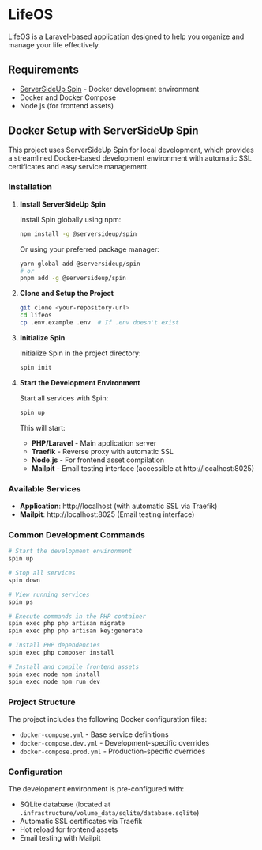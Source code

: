 # LifeOS

LifeOS is a Laravel-based application designed to help you organize and manage your life effectively.

## Requirements

- [ServerSideUp Spin](https://serversideup.net/open-source/spin/) - Docker development environment
- Docker and Docker Compose
- Node.js (for frontend assets)

## Docker Setup with ServerSideUp Spin

This project uses ServerSideUp Spin for local development, which provides a streamlined Docker-based development environment with automatic SSL certificates and easy service management.

### Installation

1. **Install ServerSideUp Spin**

   Install Spin globally using npm:
   ```bash
   npm install -g @serversideup/spin
   ```

   Or using your preferred package manager:
   ```bash
   yarn global add @serversideup/spin
   # or
   pnpm add -g @serversideup/spin
   ```

2. **Clone and Setup the Project**

   ```bash
   git clone <your-repository-url>
   cd lifeos
   cp .env.example .env  # If .env doesn't exist
   ```

3. **Initialize Spin**

   Initialize Spin in the project directory:
   ```bash
   spin init
   ```

4. **Start the Development Environment**

   Start all services with Spin:
   ```bash
   spin up
   ```

   This will start:
   - **PHP/Laravel** - Main application server
   - **Traefik** - Reverse proxy with automatic SSL
   - **Node.js** - For frontend asset compilation
   - **Mailpit** - Email testing interface (accessible at http://localhost:8025)

### Available Services

- **Application**: http://localhost (with automatic SSL via Traefik)
- **Mailpit**: http://localhost:8025 (Email testing interface)

### Common Development Commands

```bash
# Start the development environment
spin up

# Stop all services
spin down

# View running services
spin ps

# Execute commands in the PHP container
spin exec php php artisan migrate
spin exec php php artisan key:generate

# Install PHP dependencies
spin exec php composer install

# Install and compile frontend assets
spin exec node npm install
spin exec node npm run dev
```

### Project Structure

The project includes the following Docker configuration files:
- `docker-compose.yml` - Base service definitions
- `docker-compose.dev.yml` - Development-specific overrides
- `docker-compose.prod.yml` - Production-specific overrides

### Configuration

The development environment is pre-configured with:
- SQLite database (located at `.infrastructure/volume_data/sqlite/database.sqlite`)
- Automatic SSL certificates via Traefik
- Hot reload for frontend assets
- Email testing with Mailpit

